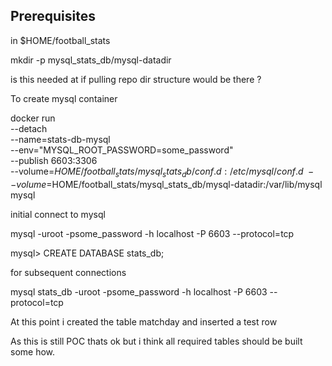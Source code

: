 Prerequisites 
--------------
in $HOME/football_stats

mkdir -p mysql_stats_db/mysql-datadir

is this needed at if pulling repo dir structure would be there ?

To create mysql container

docker run \
--detach \
--name=stats-db-mysql \
--env="MYSQL_ROOT_PASSWORD=some_password" \
--publish 6603:3306 \
--volume=$HOME/football_stats/mysql_stats_db/conf.d:/etc/mysql/conf.d \
--volume=$HOME/football_stats/mysql_stats_db/mysql-datadir:/var/lib/mysql \
mysql

initial connect to mysql

mysql  -uroot -psome_password -h localhost -P 6603 --protocol=tcp

mysql> CREATE DATABASE stats_db;

for subsequent connections 

mysql  stats_db -uroot -psome_password -h localhost -P 6603 --protocol=tcp

At this point i created the table matchday and inserted a test row

As this is still POC thats ok but i think all required tables should be built some how.